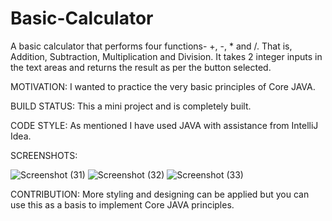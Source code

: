 # Basic-Calculator
A basic calculator that performs four functions- +, -, * and /. That is, Addition, Subtraction, Multiplication and Division.
It takes 2 integer inputs in the text areas and returns the result as per the button selected.

MOTIVATION: I wanted to practice the very basic principles of Core JAVA.

BUILD STATUS: This a mini project and is completely built.

CODE STYLE: As mentioned I have used JAVA with assistance from IntelliJ Idea.

SCREENSHOTS:

![Screenshot (31)](https://github.com/Khushi-Khan/Basic-Calculator/assets/88433060/49e2e12e-ab29-4ced-9f60-0f8c96cc02bb) 
![Screenshot (32)](https://github.com/Khushi-Khan/Basic-Calculator/assets/88433060/6db76b1f-3cfb-4d75-87e4-42ab73cad4ce) 
![Screenshot (33)](https://github.com/Khushi-Khan/Basic-Calculator/assets/88433060/4241509a-4a08-490c-ac6c-2569e0675f11)

CONTRIBUTION:
More styling and designing can be applied but you can use this as a basis to implement Core JAVA principles.


